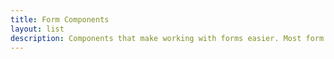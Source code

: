 ```yaml
---
title: Form Components
layout: list
description: Components that make working with forms easier. Most form components use JavaScript to add useful behavior to forms.
---
```



